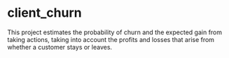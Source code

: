 # client_churn
This project estimates the probability of churn and the expected gain from taking actions, taking into account the profits and losses that arise from whether a customer stays or leaves.
